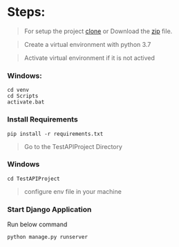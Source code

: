 # Steps:
 
> For setup the project [clone](https://github.com/R1408/Radix_Task2.git) or Download the [zip](https://codeload.github.com/R1408/Radix_Task2/zip/refs/heads/development) file.

> Create a virtual environment with python 3.7

> Activate virtual environment if it is not actived

### Windows:
```bazaar
cd venv
cd Scripts
activate.bat
```


### Install Requirements
```bazaar
pip install -r requirements.txt
```


> Go to the TestAPIProject Directory
### Windows
```bazaar
cd TestAPIProject
```

> configure env file in your machine


### Start Django Application
Run below command
```bazaar
python manage.py runserver
```